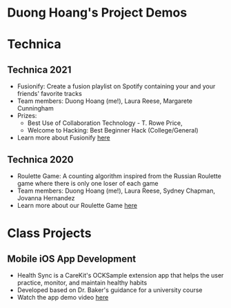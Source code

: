 # Duong Hoang's Project Demos
# Technica
## Technica 2021
- Fusionify: Create a fusion playlist on Spotify containing your and your friends' favorite tracks
- Team members: Duong Hoang (me!), Laura Reese, Margarete Cunningham
- Prizes: 
  - Best Use of Collaboration Technology - T. Rowe Price, 
  - Welcome to Hacking: Best Beginner Hack (College/General)
- Learn more about Fusionify [here](https://devpost.com/software/fusionify)
## Technica 2020
- Roulette Game: A counting algorithm inspired from the Russian Roulette game where there is only one loser of each game
- Team members: Duong Hoang (me!), Laura Reese, Sydney Chapman, Jovanna Hernandez
- Learn more about our Roulette Game [here](https://devpost.com/software/roulette-game-3x8uwh)
# Class Projects
## Mobile iOS App Development
- Health Sync is a CareKit's OCKSample extension app that helps the user practice, monitor, and maintain healthy habits
- Developed based on Dr. Baker's guidance for a university course
- Watch the app demo video [here](https://youtu.be/IzrbibdCc3k)



